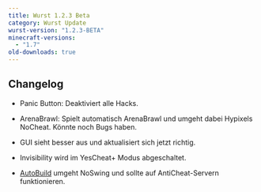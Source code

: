 ```yaml
---
title: Wurst 1.2.3 Beta
category: Wurst Update
wurst-version: "1.2.3-BETA"
minecraft-versions:
  - "1.7"
old-downloads: true
---
```

## Changelog

- Panic Button: Deaktiviert alle Hacks.

- ArenaBrawl: Spielt automatisch ArenaBrawl und umgeht dabei Hypixels NoCheat. Könnte noch Bugs haben.

- GUI sieht besser aus und aktualisiert sich jetzt richtig.

- Invisibility wird im YesCheat+ Modus abgeschaltet.

- [AutoBuild](https://wiki.wurstclient.net/hack/autobuild) umgeht NoSwing und sollte auf AntiCheat-Servern funktionieren.
